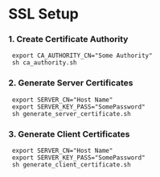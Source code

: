 # SSL Setup


### 1. Create Certificate Authority
```shell script
 export CA_AUTHORITY_CN="Some Authority"
 sh ca_authority.sh
``` 

### 2. Generate Server Certificates

```shell script
 export SERVER_CN="Host Name"
 export SERVER_KEY_PASS="SomePassword"
 sh generate_server_certificate.sh
```

### 3. Generate Client Certificates

```shell script
 export SERVER_CN="Host Name"
 export SERVER_KEY_PASS="SomePassword"
 sh generate_client_certificate.sh
``` 
